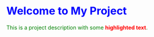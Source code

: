 <h1 style="color: blue;">Welcome to My Project</h1>
<p style="color: green;">This is a project description with some <strong style="color: red;">highlighted text</strong>.</p>
